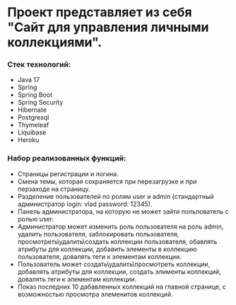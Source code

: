 # Проект представляет из себя "Сайт для управления личными коллекциями".

### Стек технологий:
 - Java 17
 - Spring
 - Spring Boot
 - Spring Security
 - Hibernate
 - Postgresql
 - Thymeleaf
 - Liquibase
 - Heroku
 
### Набор реализованных функций:
  - Страницы регистрации и логина.
  - Смена темы, которая сохраняется при перезагрузке и при перзаходе на страницу.
  - Разделение пользователей по ролям user и admin (стандартный администратор login: vlad password: 12345).
  - Панель администратора, на которую не может зайти польлователь с ролью user.
  - Администратор может изменить роль пользователя на роль admin, удалить пользователя, заблокировать пользователя, просмотреть\удалить\создать коллекции пользователя,       обавлять атрибуты для коллекции, добавить элементы в коллекцию пользователя, довалять теги к элементам коллекции.
  - Пользователь может создать\удалить\просмотреть коллекции, добавлять атрибуты для коллекции, создать элименты коллекций, довалять теги к элементам коллекции.
  - Показ последних 10 дабавленных коллекций на главной странице, с возможностью просмотра элеменитов коллекций.

